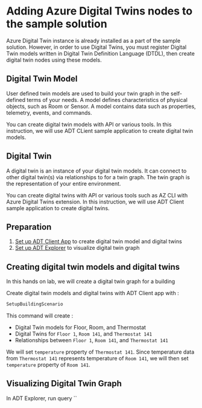 # Adding Azure Digital Twins nodes to the sample solution

Azure Digital Twin instance is already installed as a part of the sample solution.  However, in order to use Digital Twins, you must register Digital Twin models written in Digital Twin Definition Language (DTDL), then create digital twin nodes using these models.

## Digital Twin Model

User defined twin models are used to build your twin graph in the self-defined terms of your needs.  A model defines characteristics of physical objects, such as Room or Sensor.  A model contains data such as properties, telemetry, events, and commands.

You can create digital twin models with API or various tools.  In this instruction, we will use ADT CLient sample application to create digital twin models.

## Digital Twin

A digital twin is an instance of your digital twin models.  It can connect to other digital twin(s) via relationships to for a twin graph.  The twin graph is the representation of your entire environment.

You can create digital twins with API or various tools such as AZ CLI with Azure Digital Twins extension.  In this instruction, we will use ADT Client sample application to create digital twins.

## Preparation

1. [Set up ADT Client App](ADTClient.md) to create digital twin model and digital twins
1. [Set up ADT Explorer](ADTExplorer.md) to visualize digital twin graph

## Creating digital twin models and digital twins

In this hands on lab, we will create a digital twin graph for a building

Create digital twin models and digital twins with ADT Client app with :

```bash
SetupBuildingScenario
```

This command will create :

- Digital Twin models for Floor, Room, and Thermostat
- Digital Twins for `Floor 1`, `Room 141`, and `Thermostat 141`
- Relationships between `Floor 1`, `Room 141`, and `Thermostat 141`

We will set `temperature` property of `Thermostat 141`.  Since temperature data from `Thermostat 141` represents temperature of `Room 141`, we will then set `temperature` property of `Room 141`.

## Visualizing Digital Twin Graph

In ADT Explorer, run query ``
